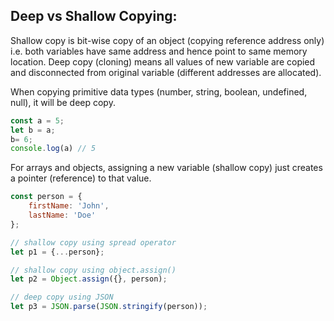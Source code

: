 ## Deep vs Shallow Copying:
Shallow copy is bit-wise copy of an object (copying reference address only) i.e. both variables have same address and hence point to same memory location. Deep copy (cloning) means all values of new variable are copied and disconnected from original variable (different addresses are allocated).

When copying primitive data types (number, string, boolean, undefined, null), it will be deep copy. 
```js
const a = 5;
let b = a;
b= 6;
console.log(a) // 5
```

For arrays and objects, assigning a new variable (shallow copy) just creates a pointer (reference) to that value.
```js
const person = {
    firstName: 'John',
    lastName: 'Doe'
};

// shallow copy using spread operator
let p1 = {...person};

// shallow copy using object.assign()
let p2 = Object.assign({}, person);

// deep copy using JSON
let p3 = JSON.parse(JSON.stringify(person));
```
